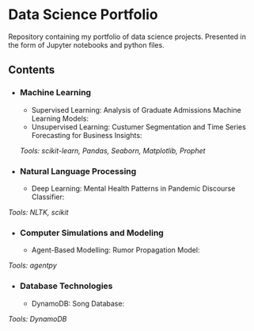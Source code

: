 # Data Science Portfolio

Repository containing my portfolio of data science projects. Presented in the form of Jupyter notebooks and python files.

## Contents 
- ### Machine Learning
	 - Supervised Learning: Analysis of Graduate Admissions Machine Learning Models: 
	 - Unsupervised Learning: Custumer Segmentation and Time Series Forecasting for Business Insights:

	_Tools: scikit-learn, Pandas, Seaborn, Matplotlib, Prophet_ 

- ### Natural Language Processing
	 - Deep Learning: Mental Health Patterns in Pandemic Discourse Classifier: 

_Tools: NLTK, scikit_ 

- ### Computer Simulations and Modeling 
	 - Agent-Based Modelling: Rumor Propagation Model:

_Tools: agentpy_ 

- ### Database Technologies
	 - DynamoDB: Song Database: 

_Tools: DynamoDB_ 

